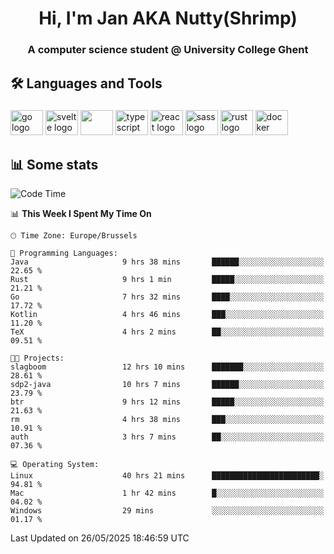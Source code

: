 <h1 align="center">Hi, I'm Jan AKA Nutty(Shrimp)</h1>
<h3 align="center">A computer science student @ University College Ghent</h3>

<h2 align="left">🛠️ Languages and Tools</h2>

###

<div align="left">
  <img src="https://cdn.jsdelivr.net/gh/devicons/devicon/icons/go/go-original.svg" height="40" width="52" alt="go logo"  />
  <img src="https://cdn.jsdelivr.net/gh/devicons/devicon@latest/icons/svelte/svelte-original.svg"  height="40" width="52" alt="svelte logo" />
  <img src="https://cdn.jsdelivr.net/gh/devicons/devicon@latest/icons/tailwindcss/tailwindcss-original.svg" height="40" width="52" />
  <img src="https://cdn.jsdelivr.net/gh/devicons/devicon/icons/typescript/typescript-original.svg" height="40" width="52" alt="typescript logo"  />
  <img src="https://cdn.jsdelivr.net/gh/devicons/devicon/icons/react/react-original.svg" height="40" width="52" alt="react logo"  />
  <img src="https://cdn.jsdelivr.net/gh/devicons/devicon/icons/sass/sass-original.svg" height="40" width="52" alt="sass logo"  />
  <img src="https://cdn.jsdelivr.net/gh/devicons/devicon@latest/icons/rust/rust-original.svg" height="40" width="52" alt="rust logo" />
  <img src="https://cdn.jsdelivr.net/gh/devicons/devicon/icons/docker/docker-original.svg" height="40" width="52" alt="docker logo"  />
</div>

<h2>📊 Some stats</h2>

<!--START_SECTION:waka-->
![Code Time](http://img.shields.io/badge/Code%20Time-5%2C985%20hrs%2036%20mins-blue)

📊 **This Week I Spent My Time On** 

```text
🕑︎ Time Zone: Europe/Brussels

💬 Programming Languages: 
Java                     9 hrs 38 mins       ██████░░░░░░░░░░░░░░░░░░░   22.65 % 
Rust                     9 hrs 1 min         █████░░░░░░░░░░░░░░░░░░░░   21.21 % 
Go                       7 hrs 32 mins       ████░░░░░░░░░░░░░░░░░░░░░   17.72 % 
Kotlin                   4 hrs 46 mins       ███░░░░░░░░░░░░░░░░░░░░░░   11.20 % 
TeX                      4 hrs 2 mins        ██░░░░░░░░░░░░░░░░░░░░░░░   09.51 % 

🐱‍💻 Projects: 
slagboom                 12 hrs 10 mins      ███████░░░░░░░░░░░░░░░░░░   28.61 % 
sdp2-java                10 hrs 7 mins       ██████░░░░░░░░░░░░░░░░░░░   23.79 % 
btr                      9 hrs 12 mins       █████░░░░░░░░░░░░░░░░░░░░   21.63 % 
rm                       4 hrs 38 mins       ███░░░░░░░░░░░░░░░░░░░░░░   10.91 % 
auth                     3 hrs 7 mins        ██░░░░░░░░░░░░░░░░░░░░░░░   07.36 % 

💻 Operating System: 
Linux                    40 hrs 21 mins      ████████████████████████░   94.81 % 
Mac                      1 hr 42 mins        █░░░░░░░░░░░░░░░░░░░░░░░░   04.02 % 
Windows                  29 mins             ░░░░░░░░░░░░░░░░░░░░░░░░░   01.17 % 
```


 Last Updated on 26/05/2025 18:46:59 UTC
<!--END_SECTION:waka-->

